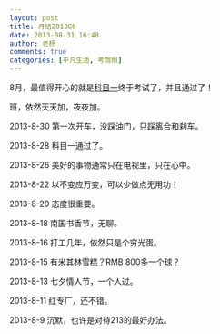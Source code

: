 ```yaml
---
layout: post
title: 月结201308
date: 2013-08-31 16:48
author: 老杨
comments: true
categories: [平凡生活, 考驾照]
---
```

8月，最值得开心的就是<a href="http://cyhour.com/63" target="_blank">科目一</a>终于考试了，并且通过了！

<!--more-->

班，依然天天加，夜夜加。

2013-8-30 第一次开车，没踩油门，只踩离合和刹车。

2013-8-28 科目一通过了。

2013-8-26 美好的事物通常只在电视里，只在心中。

2013-8-22 以不变应万变，可以少做点无用功！

2013-8-20 态度很重要。

2013-8-18 南国书香节，无聊。

2013-8-16 打工几年，依然只是个穷光蛋。

2013-8-15 有米其林雪糕？RMB 800多一个球？

2013-8-13 七夕情人节，一个人过。

2013-8-11 红专厂，还不错。

2013-8-9 沉默，也许是对待213的最好办法。
